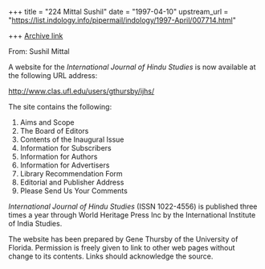 +++
title = "224 Mittal Sushil"
date = "1997-04-10"
upstream_url = "https://list.indology.info/pipermail/indology/1997-April/007714.html"

+++
[Archive link](https://list.indology.info/pipermail/indology/1997-April/007714.html)



From: Sushil Mittal
      <mittals at magellan.umontreal.ca>


A website for the _International Journal of Hindu Studies_ is now
available at the following URL address: 

<http://www.clas.ufl.edu/users/gthursby/ijhs/>

The site contains the following:

1. Aims and Scope
2. The Board of Editors
3. Contents of the Inaugural Issue
4. Information for Subscribers
5. Information for Authors
6. Information for Advertisers
7. Library Recommendation Form
8. Editorial and Publisher Address
9. Please Send Us Your Comments

_International Journal of Hindu Studies_ (ISSN 1022-4556) is published
three times a year through World Heritage Press Inc by the International
Institute of India Studies.

The website has been prepared by Gene Thursby of the University of
Florida. Permission is freely given to link to other web pages without
change to its contents. Links should acknowledge the source. 









